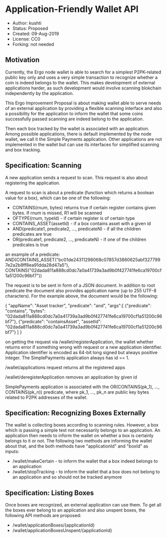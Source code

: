 Application-Friendly Wallet API
===============================

* Author: kushti
* Status: Proposed
* Created: 09-Aug-2019
* License: CC0
* Forking: not needed 

Motivation 
----------

Currently, the Ergo node wallet is able to search for a simplest P2PK-related public key only and 
uses a very simple transaction to recognize whether a coin is indeed belongs to the wallet. 
This makes development of external applications harder, as such development would involve scanning blokchain 
independently by the application.

This Ergo Improvement Proposal is about making wallet able to serve needs of an external application by providing 
a flexible scanning interface and also a possibility for the application to inform the wallet that some coins 
successfully passed scanning are indeed belong to the application.

Then each box tracked by the wallet is associated with an application. Among possible applications, there is default 
implemented by the node wallet, we call it the Simple Payments application. Other applications are not implemented in 
the wallet but can use its interfaces for simplified scanning and box tracking.  


Specification: Scanning
-----------------------

A new application sends a request to scan. This request is also about registering the application.

A request to scan is about a predicate (function which returns a boolean value for a box), which can be one of the following:

* CONTAINS(rnum, bytes) returns true if certain register contains given bytes. If *rnum* is missed, R1 will be scanned
* OFTYPE(rnum, typeId) - if certain register is of certain type
* CONTAINS_ASSET(assetId) - if a box contains asset with a given id
* AND(predicate1, predicate2, ..., predicateN) - if all the children predicates are true
* OR(predicate1, predicate2, ..., predicateN) - if one of the children predicates is true

an example of a predicate: AND(CONTAINS_ASSET("bc01de24311298068c07857d3860625abf3277997e2a2b8ff8ea91dda28d47a5"), 
CONTAINS("02dada811a888cd0dc7a0a41739a3ad9b0f427741fe6ca19700cf1a51200c96bf7"))

The request is to be sent in form of a JSON document. In addition to root predicate the document also provides application name 
(up to 255 UTF-8 characters). For the example above, the document would be the following:

{
    "appName": "Asset tracker",
    "predicate": "and",
    "args":[
        {"predicate": "contains", "bytes": "02dada811a888cd0dc7a0a41739a3ad9b0f427741fe6ca19700cf1a51200c96bf7"},
        {"predicate": "containsAsset", "assetId": "02dada811a888cd0dc7a0a41739a3ad9b0f427741fe6ca19700cf1a51200c96bf7"}
    ]
}

on getting the request via /wallet/registerApplication, the wallet whether returns error if something wrong with request
or a new application identifier. Application identifier is encoded as 64-bit long signed but always positive integer. 
The SimplePayments application always has id == 1. 

/wallet/applications request returns all the registered apps

/wallet/deregisterApplication removes an application by given id


SimplePayments application is associated with the OR(CONTAINS(pk_1), ..., CONTAINS(pk_n)) predicate, where 
pk_1, ..., pk_n are public key bytes related to P2PK addresses of the wallet.     


Specification: Recognizing Boxes Externally
-------------------------------------------

The wallet is collecting boxes according to scanning rules. However, a box which is passing a simple test not 
necessarily belongs to an application. An application then needs to inform the wallet on whether a box is certainly
belongs to it or not. The following two methods are informing the wallet about that, and the both methods have 
"applicationId" and "boxId" as inputs:

* /wallet/makeCertain - to inform the wallet that a box indeed belongs to an application
* /wallet/stopTracking - to inform the wallet that a box does not belong to an application and 
                            so should not be tracked anymore
                            
                                                                               
Specification: Listing Boxes
-----------------------------

Once boxes are recognized, an external application can use them. To get all the boxes ever belong to an application 
and also unspent boxes, the following API methods are proposed:

* /wallet/applicationBoxes/{applicationId}
* /wallet/applicationBoxesUnspent/{applicationId}                       